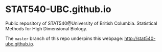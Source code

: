 STAT540-UBC.github.io
=====================

Public repository of STAT540@University of British Columbia. Statistical Methods for High Dimensional Biology.

The `master` branch of this repo underpins this webpage: http://stat540-ubc.github.io.
